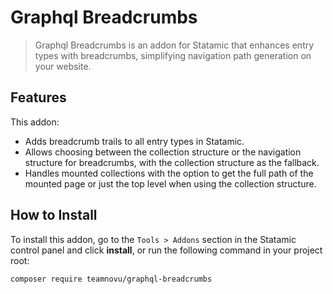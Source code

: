 # Graphql Breadcrumbs

> Graphql Breadcrumbs is an addon for Statamic that enhances entry types with breadcrumbs, simplifying navigation path generation on your website.

## Features

This addon:

- Adds breadcrumb trails to all entry types in Statamic.
- Allows choosing between the collection structure or the navigation structure for breadcrumbs, with the collection structure as the fallback.
- Handles mounted collections with the option to get the full path of the mounted page or just the top level when using the collection structure.

## How to Install

To install this addon, go to the `Tools > Addons` section in the Statamic control panel and click **install**, or run the following command in your project root:

```bash
composer require teamnovu/graphql-breadcrumbs
```
